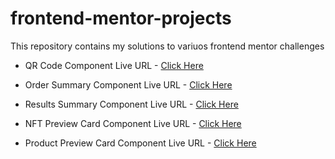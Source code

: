 # frontend-mentor-projects
This repository contains my solutions to variuos frontend mentor challenges


- QR Code Component Live URL - [Click Here](https://vishnu-31.github.io/frontend-mentor-projects/qr-code-component-main/)

- Order Summary Component Live URL - [Click Here](https://vishnu-31.github.io/frontend-mentor-projects/order-summary-component-main/)

- Results Summary Component Live URL - [Click Here](https://vishnu-31.github.io/frontend-mentor-projects/results-summary-component-main/)

- NFT Preview Card Component Live URL - [Click Here](https://vishnu-31.github.io/frontend-mentor-projects/nft-preview-card-component-main/)

- Product Preview Card Component Live URL - [Click Here](https://vishnu-31.github.io/frontend-mentor-projects/product-preview-card-component-main/)